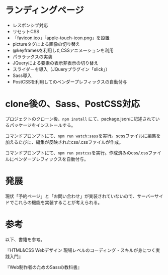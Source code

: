 # ランディングページ

- レスポンシブ対応
- リセットCSS
- 「favicon.ico」「apple-touch-icon.png」を設置
- pictureタグによる画像の切り替え
- @keyframesを利用したCSSアニメーションを利用
- パララックスの実装
- JQueryによる要素の表示非表示の切り替え
- スライダーを導入（JQueryプラグイン「slick」）
- Sass導入
- PostCSSを利用してのベンダープレフィックスの自動付与


# clone後の、Sass、PostCSS対応
プロジェクトのクローン後、`npm install` にて、package.jsonに記述されているパッケージをインストールする。

コマンドプロンプトにて、`npm run watch:sass`を実行。scssファイルに編集を加えるたびに、編集が反映されたcss/.cssファイルが作成。

コマンドプロンプトにて、`npm run postcss`を実行。作成済みのcss/.cssファイルにベンダープレフィックスを自動付与。

# 発展
現状「予約ページ」と「お問い合わせ」が実装されていないので、サーバーサイドでこれらの機能を実装することが考えられる。

# 参考
以下、書籍を参考。

『HTML&CSS Webデザイン 現場レベルのコーディング・スキルが身につく実践入門』

『Web制作者のためのSassの教科書』
